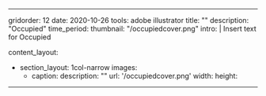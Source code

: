 ---

gridorder: 12
date: 2020-10-26
tools: adobe illustrator
title: ""
description: "Occupied"
time_period:
thumbnail: "/occupiedcover.png"
intro: |
 Insert text for Occupied

content_layout:
  - section_layout: 1col-narrow
    images:
      - caption:
        description: ""
        url: '/occupiedcover.png'
        width:
        height:

---